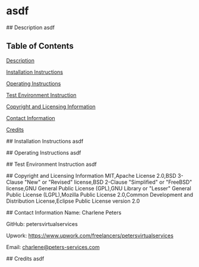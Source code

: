 
# asdf

<a name="description">## Description
asdf

## Table of Contents
[Description](#description)

[Installation Instructions](#installation)

[Operating Instructions](#operating)

[Test Environment Instruction](#test)

[Copyright and Licensing Information](#copyright)

[Contact Information](#contact)

[Credits](#credits)


<a name="installation">## Installation Instructions</a>
asdf

<a name="operating">## Operating Instructions</a>
asdf

<a name="test">## Test Environment Instruction</a>
asdf

<a name="copyright">## Copyright and Licensing Information</a>
MIT,Apache License 2.0,BSD 3-Clause "New" or "Revised" license,BSD 2-Clause "Simplified" or "FreeBSD" license,GNU General Public License (GPL),GNU Library or "Lesser" General Public License (LGPL),Mozilla Public License 2.0,Common Development and Distribution License,Eclipse Public License version 2.0

<a name="contact">## Contact Information</a>
Name: Charlene Peters

GitHub: petersvirtualservices

Upwork: https://www.upwork.com/freelancers/petersvirtualservices

Email: charlene@peters-services.com

<a name="credits">## Credits</a>
asdf
